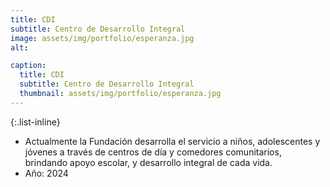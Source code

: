 ```yaml
---
title: CDI
subtitle: Centro de Desarrollo Integral
image: assets/img/portfolio/esperanza.jpg
alt: 

caption:
  title: CDI
  subtitle: Centro de Desarrollo Integral
  thumbnail: assets/img/portfolio/esperanza.jpg
---
```

{:.list-inline}
- Actualmente la Fundación desarrolla el servicio a niños, adolescentes y jóvenes a través de centros de día y comedores comunitarios, brindando apoyo escolar, y desarrollo integral de cada vida.
- Año: 2024
